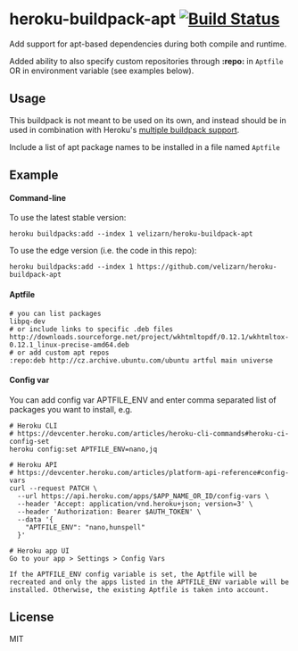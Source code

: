 # heroku-buildpack-apt [![Build Status](https://travis-ci.org/velizarn/heroku-buildpack-apt.svg?branch=master)](https://travis-ci.org/velizarn/heroku-buildpack-apt)

Add support for apt-based dependencies during both compile and runtime.

Added ability to also specify custom repositories through **:repo:** in `Aptfile` OR in environment variable (see examples below).

## Usage

This buildpack is not meant to be used on its own, and instead should be in used in combination with Heroku's [multiple buildpack support](https://devcenter.heroku.com/articles/using-multiple-buildpacks-for-an-app).

Include a list of apt package names to be installed in a file named `Aptfile`

## Example

#### Command-line

To use the latest stable version:

```
heroku buildpacks:add --index 1 velizarn/heroku-buildpack-apt
```

To use the edge version (i.e. the code in this repo):

```
heroku buildpacks:add --index 1 https://github.com/velizarn/heroku-buildpack-apt
```

#### Aptfile

    # you can list packages
    libpq-dev
    # or include links to specific .deb files
    http://downloads.sourceforge.net/project/wkhtmltopdf/0.12.1/wkhtmltox-0.12.1_linux-precise-amd64.deb
    # or add custom apt repos
    :repo:deb http://cz.archive.ubuntu.com/ubuntu artful main universe

#### Config var

You can add config var APTFILE_ENV and enter comma separated list of packages you want to install, e.g.

    # Heroku CLI
    # https://devcenter.heroku.com/articles/heroku-cli-commands#heroku-ci-config-set
    heroku config:set APTFILE_ENV=nano,jq

    # Heroku API
    # https://devcenter.heroku.com/articles/platform-api-reference#config-vars
    curl --request PATCH \
      --url https://api.heroku.com/apps/$APP_NAME_OR_ID/config-vars \
      --header 'Accept: application/vnd.heroku+json; version=3' \
      --header 'Authorization: Bearer $AUTH_TOKEN' \
      --data '{
	    "APTFILE_ENV": "nano,hunspell"
      }'

    # Heroku app UI
    Go to your app > Settings > Config Vars

    If the APTFILE_ENV config variable is set, the Aptfile will be recreated and only the apps listed in the APTFILE_ENV variable will be installed. Otherwise, the existing Aptfile is taken into account.

## License

MIT
